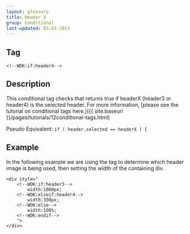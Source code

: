```yaml
---
layout: glossary
title: Header X
group: Conditional
last-updated: 03-03-2013
---
```



## Tag

`<!--WDK:if:headerX-->`

## Description

This conditional tag checks that returns true if headerX (header3 or header4) is the selected header.
For more information, [please see the tutorial on conditional tags here.]({{ site.baseurl }}/pages/tutorials/12conditional-tags.html)

Pseudo Equivalent:
`if ( header.selected == headerX ) {`

## Example
In the following example we are using the tag to determine which header image is being used, then setting the width of the containing div.

~~~
<div style="
	<!--WDK:if:header3--> 
		width:1000px;
	<!--WDK:elseif:header4-->
		width:350px;
	<!--WDK:else-->
		width:100%;
	<!--WDK:endif-->
	">
</div>
~~~